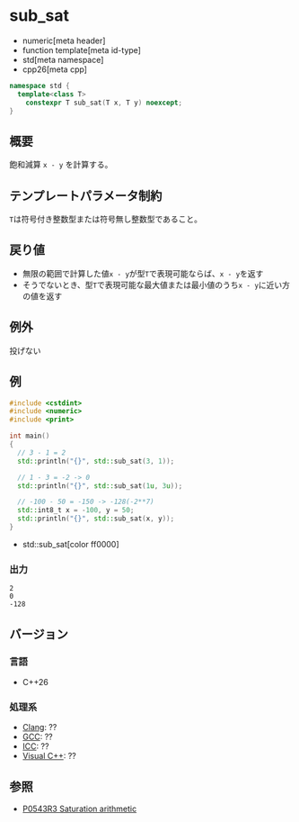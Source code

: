 # sub_sat
* numeric[meta header]
* function template[meta id-type]
* std[meta namespace]
* cpp26[meta cpp]

```cpp
namespace std {
  template<class T>
    constexpr T sub_sat(T x, T y) noexcept;
}
```

## 概要
飽和減算 `x - y` を計算する。


## テンプレートパラメータ制約
`T`は符号付き整数型または符号無し整数型であること。


## 戻り値
- 無限の範囲で計算した値`x - y`が型`T`で表現可能ならば、`x - y`を返す
- そうでないとき、型`T`で表現可能な最大値または最小値のうち`x - y`に近い方の値を返す


## 例外
投げない


## 例
```cpp example
#include <cstdint>
#include <numeric>
#include <print>

int main()
{
  // 3 - 1 = 2
  std::println("{}", std::sub_sat(3, 1));

  // 1 - 3 = -2 -> 0
  std::println("{}", std::sub_sat(1u, 3u));

  // -100 - 50 = -150 -> -128(-2**7)
  std::int8_t x = -100, y = 50;
  std::println("{}", std::sub_sat(x, y));
}
```
* std::sub_sat[color ff0000]

### 出力
```
2
0
-128
```


## バージョン
### 言語
- C++26

### 処理系
- [Clang](/implementation.md#clang): ??
- [GCC](/implementation.md#gcc): ??
- [ICC](/implementation.md#icc): ??
- [Visual C++](/implementation.md#visual_cpp): ??


## 参照
- [P0543R3 Saturation arithmetic](https://www.open-std.org/jtc1/sc22/wg21/docs/papers/2023/p0543r3.html)
